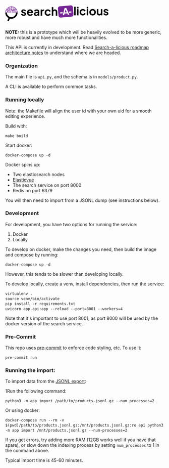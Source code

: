 # ![Search-a-licious](./assets/RVB_HORIZONTAL_WHITE_BG_SEARCH-A-LICIOUS-50.png "Search-a-licious logo")


**NOTE:** this is a prototype which will be heavily evolved to be more generic, more robust and have much more functionalities.

This API is currently in development. Read [Search-a-licious roadmap architecture notes](https://docs.google.com/document/d/1mibE8nACcmen6paSrqT9JQk5VbuvlFUXI1S93yHCK2I/edit) to understand where we are headed.

### Organization
The main file is `api.py`, and the schema is in `models/product.py`.

A CLI is available to perform common tasks.

### Running locally

Note: the Makefile will align the user id with your own uid for a smooth editing experience.

Build with:

```
make build
```

Start docker:

```console
docker-compose up -d
```

Docker spins up:
- Two elasticsearch nodes
- [Elasticvue](https://elasticvue.com/)
- The search service on port 8000
- Redis on port 6379

You will then need to import from a JSONL dump (see instructions below).

### Development
For development, you have two options for running the service:
1. Docker
2. Locally

To develop on docker, make the changes you need, then build the image and compose by running:
```console
docker-compose up -d
```

However, this tends to be slower than developing locally.

To develop locally, create a venv, install dependencies, then run the service:
```console
virtualenv .
source venv/bin/activate
pip install -r requirements.txt
uvicorn app.api:app --reload --port=8001 --workers=4
```
Note that it's important to use port 8001, as port 8000 will be used by the docker version of the search service.

### Pre-Commit
This repo uses [pre-commit](https://pre-commit.com/) to enforce code styling, etc. To use it:
```console
pre-commit run
```

### Running the import:
To import data from the [JSONL export](https://world.openfoodfacts.org/data):

1Run the following command:
```console
python3 -m app import /path/to/products.jsonl.gz --num_processes=2
```

Or using docker:
```console
docker-compose run --rm -v $(pwd)/path/to/products.jsonl.gz:/mnt/products.jsonl.gz:ro api python3 -m app import /mnt/products.jsonl.gz --num-processes=2
```

If you get errors, try adding more RAM (12GB works well if you have that spare), or slow down the indexing process by setting `num_processes` to 1 in the command above.

Typical import time is 45-60 minutes.
